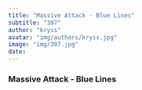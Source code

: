 ```yaml
---
title: "Massive Attack - Blue Lines"
subtitle: "397"
author: "kryss"
avatar: "img/authors/kryss.jpg"
image: "img/397.jpg"
date:
---
```


### Massive Attack - Blue Lines
